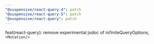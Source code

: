 ```yaml
---
"@suspensive/react-query-4": patch
"@suspensive/react-query-5": patch
"@suspensive/react-query": patch
---
```


feat(react-query): remove experimental jsdoc of infiniteQueryOptions,`<Mutation/>`
